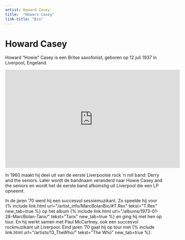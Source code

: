 ```yaml
---
artist: Howard Casey
title:  "Howars Casey"
link-title: "Bio"
---
```


# Howard Casey

<span class="lead">Howard “Howie” Casey is een Britse saxofonist, geboren op 12 juli 1937 in Liverpool, Engeland.</span>

<iframe width="560" height="315" src="https://www.youtube.com/embed/8bgaalXiw5M" frameborder="0" allowfullscreen></iframe>In 1960 maakt hij deel uit van de eerste Liverpoolse rock ‘n roll band: <span class="engels">Derry and the seniors</span>. Later wordt de bandnaam veranderd naar <span class="engels">Howie Casey and the seniors</span> en wordt het de eerste band afkomstig uit Liverpool die een LP opneemt. In de jaren ’70 werd hij een succesvol <span tooltip="Een sessiemuzikant kan worden ingehuurd door bands of producers om muziek in te spelen of mee op tournee te gaan. Hij maakt geen deel uit van de vaste bezetting van een groep.">sessiemuzikant</span>. Zo speelde hij voor {% include link.html url="/artist_info/MarcBolanBio/#T.Rex" tekst="T.Rex" new_tab=true %} op het album {% include link.html url="/albums/1973-01-28-MarcBolan-Tanx/" tekst="Tanx" new_tab=true %} en ging hij met hen op tour. En hij werkt samen met <span tooltip="Paul McCartney is een Brits muzikant. Hij is vooral bekend als lid van de band The Beatles. Wanneer The Beatles uit elkaar gaan (1970) begint McCartney aan zijn solocarrière. Paul McCartney schuimt nog steeds podia over de hele wereld af. McCartney is geboren op 18 juni 1942 in Liverpool, Engeland.">Paul McCartney</span>, ook een succesvol rockmuzikant uit Liverpool. Eind jaren ’70 gaat hij op tour met {% include link.html url="/artists/13_TheWho/" tekst="The Who" new_tab=true %}. 
